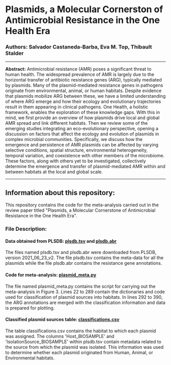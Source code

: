 # Plasmids, a Molecular Cornerston of Antimicrobial Resistance in the One Health Era

###  **Authors:** Salvador Castaneda-Barba, Eva M. Top, Thibault Stalder

**********

**Abstract:** Antimicrobial resistance (AMR) poses a significant threat to human health. The widespread prevalence of AMR is largely due to the horizontal transfer of antibiotic resistance genes (ARG), typically mediated by plasmids. Many of the plasmid-mediated resistance genes in pathogens originate from environmental, animal, or human habitats. Despite evidence that plasmids mobilize ARG between these, we have a limited understanding of where ARG emerge and how their ecology and evolutionary trajectories result in them appearing in clinical pathogens. One Health, a holistic framework, enables the exploration of these knowledge gaps. With this in mind, we first provide an overview of how plasmids drive local and global AMR spread and link different habitats. Then we review some of the emerging studies integrating an eco-evolutionary perspective, opening a discussion on factors that affect the ecology and evolution of plasmids in complex microbial communities. Specifically, we discuss how the emergence and persistence of AMR plasmids can be affected by varying selective conditions, spatial structure, environmental heterogeneity, temporal variation, and coexistence with other members of the microbiome. These factors, along with others yet to be investigated, collectively determine the emergence and transfer of plasmid-mediated AMR within and between habitats at the local and global scale.  

**********

## Information about this repository:  

This repository contains the code for the meta-analysis carried out in the review paper titled "Plasmids, a Molecular Cornerstone of Antimicrobial Resistance in the One Health Era".  

### **File Description:**
#### **Data obtained from PLSDB: [plsdb.tsv](https://github.com/scastanedabarba/plasmid_review_paper/blob/d8bad770b352d069dc2ec795595e12e17d53c6ce/plsdb.tsv) and [plsdb.abr](https://github.com/scastanedabarba/plasmid_review_paper/blob/d8bad770b352d069dc2ec795595e12e17d53c6ce/plsdb.abr)**
The files named plsdb.tsv and plsdb.abr were downloaded from PLSDB, version 2021_06_23_v2. The file plsdb.tsv contains the meta-data for all the plasmids while the file plsdb.abr contains the resistance gene annotations. 
#### **Code for meta-analysis: [plasmid_meta.py](https://github.com/scastanedabarba/plasmid_review_paper/blob/89ec7281a2420897379e42651eb493d6c0f4bee9/plasmid_meta.py)**
The file named plasmid_meta.py contains the script for carrying out the meta-analysis in Figure 3. Lines 22 to 289 contain the dictionaries and code used for classification of plasmid sources into habitats. In lines 292 to 390, the ARG annotations are merged with the classification information and data is prepared for plotting.
#### **Classified plasmid sources table: [classifications.csv](https://github.com/scastanedabarba/plasmid_review_paper/blob/89ec7281a2420897379e42651eb493d6c0f4bee9/classifications.csv)**
The table classifications.csv contains the habitat to which each plasmid was assigned. The columns 'Host_BIOSAMPLE' and 'IsolationSource_BIOSAMPLE' within plsdb.tsv contain metadata related to the source from which the plasmid was isolated. This information was used to determine whether each plasmid originated from Human, Animal, or Environmental habitats.  

